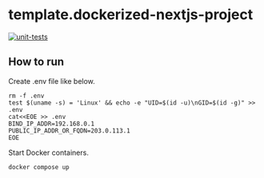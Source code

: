 # template.dockerized-nextjs-project

[![unit-tests](https://github.com/mazgi/template.dockerized-nextjs-project/actions/workflows/unit-tests.yml/badge.svg)](https://github.com/mazgi/template.dockerized-nextjs-project/actions/workflows/unit-tests.yml)

## How to run

Create .env file like below.

```console
rm -f .env
test $(uname -s) = 'Linux' && echo -e "UID=$(id -u)\nGID=$(id -g)" >> .env
cat<<EOE >> .env
BIND_IP_ADDR=192.168.0.1
PUBLIC_IP_ADDR_OR_FQDN=203.0.113.1
EOE
```

Start Docker containers.

```console
docker compose up
```
